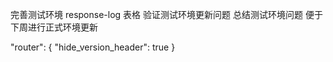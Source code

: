 完善测试环境 response-log 表格
验证测试环境更新问题
总结测试环境问题 便于下周进行正式环境更新

"router": {
       "hide_version_header": true
    }